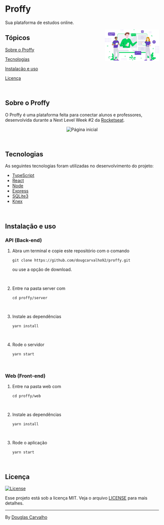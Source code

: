# Proffy

<p>Sua plataforma de estudos online.</p>


<img align="right" src="web/src/assets/images/landing.svg?raw=true" width="35%" alt="Proffy">

## Tópicos 

[Sobre o Proffy](#sobre-o-proffy)

[Tecnologias](#tecnologias)

[Instalação e uso](#instalação-e-uso)

[Licença](#licença)

<br>

## Sobre o Proffy

O Proffy é uma plataforma feita para conectar alunos e professores, desenvolvida durante a Next Level Week #2 da [Rocketseat](https://rocketseat.com.br/).

<p align="center">
  <img src=".github/landing.png" alt="Página inicial">
</p>

<br>

## Tecnologias

As seguintes tecnologias foram utilizadas no desenvolvimento do projeto:

- [TypeScript](https://www.typescriptlang.org/)
- [React](https://reactjs.org/)
- [Node](https://nodejs.org/en/)
- [Express](https://expressjs.com/)
- [SQLite3](https://www.sqlite.org/index.html)
- [Knex](http://knexjs.org/)

<br>

## Instalação e uso

### API (Back-end)

1) Abra um terminal e copie este repositório com o comando
    ```
    git clone https://github.com/dougcarvalho92/proffy.git
    ```
    ou use a opção de download.

<br>

2) Entre na pasta server com 
    ```
    cd proffy/server
    ```

<br>

3) Instale as dependências
    ```
    yarn install
    ```

<br>

4) Rode o servidor
    ```
    yarn start
    ```

<br>

### Web (Front-end)

1) Entre na pasta web com 
    ```
    cd proffy/web
    ```

<br>

2) Instale as dependências
    ```
    yarn install
    ```

<br>

3) Rode o aplicação
    ```
    yarn start
    ```

<br>

## Licença
<a href="https://opensource.org/licenses/MIT">
    <img alt="License" src="https://img.shields.io/badge/license-MIT-04D361?style=flat-square">
</a>

<br>

Esse projeto está sob a licença MIT. Veja o arquivo [LICENSE](/LICENSE) para mais detalhes.

---

By [Douglas Carvalho](https://github.com/dougcarvalho92/)
